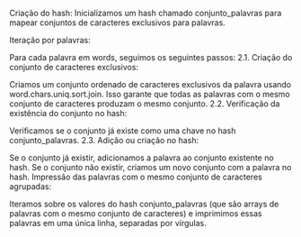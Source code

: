 

Criação do hash: Inicializamos um hash chamado conjunto_palavras para mapear conjuntos de caracteres exclusivos para palavras.

Iteração por palavras:

Para cada palavra em words, seguimos os seguintes passos:
2.1. Criação do conjunto de caracteres exclusivos:

Criamos um conjunto ordenado de caracteres exclusivos da palavra usando word.chars.uniq.sort.join. Isso garante que todas as palavras com o mesmo conjunto de caracteres produzam o mesmo conjunto.
2.2. Verificação da existência do conjunto no hash:

Verificamos se o conjunto já existe como uma chave no hash conjunto_palavras.
2.3. Adição ou criação no hash:

Se o conjunto já existir, adicionamos a palavra ao conjunto existente no hash.
Se o conjunto não existir, criamos um novo conjunto com a palavra no hash.
Impressão das palavras com o mesmo conjunto de caracteres agrupadas:

Iteramos sobre os valores do hash conjunto_palavras (que são arrays de palavras com o mesmo conjunto de caracteres) e imprimimos essas palavras em uma única linha, separadas por vírgulas.
